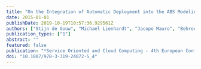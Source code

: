 ```yaml
---
title: "On the Integration of Automatic Deployment into the ABS Modeling Language"
date: 2015-01-01
publishDate: 2019-10-19T10:57:36.929561Z
authors: ["Stijn de Gouw", "Michael Lienhardt", "Jacopo Mauro", "Behrooz Nobakht", "Gianluigi Zavattaro"]
publication_types: ["1"]
abstract: ""
featured: false
publication: "*Service Oriented and Cloud Computing - 4th European Conference, ESOCC 2015, Taormina, Italy, September 15-17, 2015. Proceedings*"
doi: "10.1007/978-3-319-24072-5_4"
---
```


